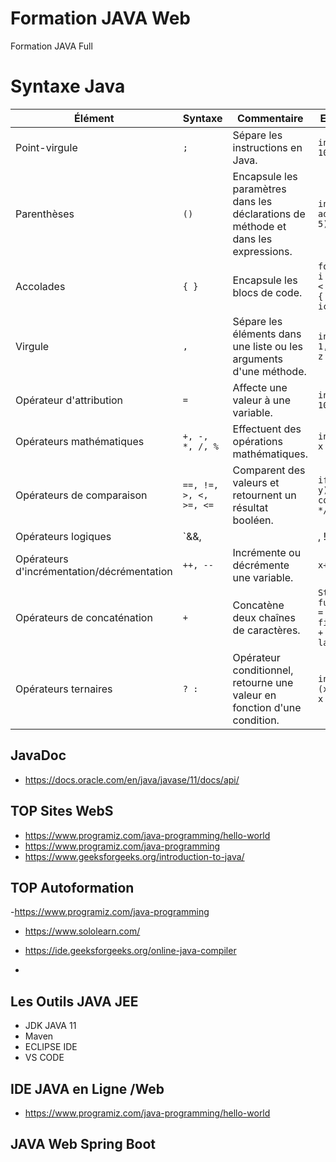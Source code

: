 # Formation JAVA Web

Formation  JAVA  Full

# Syntaxe Java

| Élément | Syntaxe | Commentaire | Exemple |
|---------|---------|-------------|---------|
| Point-virgule | `;` | Sépare les instructions en Java. | `int x = 10;` |
| Parenthèses | `()` | Encapsule les paramètres dans les déclarations de méthode et dans les expressions. | `int sum = add(3, 5);` |
| Accolades | `{ }` | Encapsule les blocs de code. | `for (int i = 0; i < 5; i++) { /* code ici */ }` |
| Virgule | `,` | Sépare les éléments dans une liste ou les arguments d'une méthode. | `int x = 1, y = 2, z = 3;` |
| Opérateur d'attribution | `=` | Affecte une valeur à une variable. | `int x = 10;` |
| Opérateurs mathématiques | `+, -, *, /, %` | Effectuent des opérations mathématiques. | `int sum = x + y;` |
| Opérateurs de comparaison | `==, !=, >, <, >=, <=` | Comparent des valeurs et retournent un résultat booléen. | `if (x > y) { /* code ici */ }` |
| Opérateurs logiques | `&&, ||, !` | Effectuent des opérations logiques et retournent un résultat booléen. | `if (x > 0 && y > 0) { /* code ici */ }` |
| Opérateurs d'incrémentation/décrémentation | `++, --` | Incrémente ou décrémente une variable. | `x++;` |
| Opérateurs de concaténation | `+` | Concatène deux chaînes de caractères. | `String fullName = firstName + " " + lastName;` |
| Opérateurs ternaires | `? :` | Opérateur conditionnel, retourne une valeur en fonction d'une condition. | `int max = (x > y) ? x : y;` |


## JavaDoc

* https://docs.oracle.com/en/java/javase/11/docs/api/
  
##  TOP  Sites WebS

* https://www.programiz.com/java-programming/hello-world
* https://www.programiz.com/java-programming
* https://www.geeksforgeeks.org/introduction-to-java/


## TOP Autoformation

-https://www.programiz.com/java-programming

  
- https://www.sololearn.com/

- https://ide.geeksforgeeks.org/online-java-compiler

- 

## Les Outils JAVA JEE

- JDK  JAVA 11
- Maven
- ECLIPSE IDE
- VS CODE


## IDE JAVA en Ligne /Web

- https://www.programiz.com/java-programming/hello-world

  
## JAVA Web  Spring Boot


